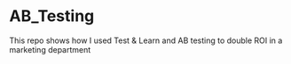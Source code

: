 # AB_Testing
This repo shows how I used Test &amp; Learn and AB testing to double ROI in a marketing department
